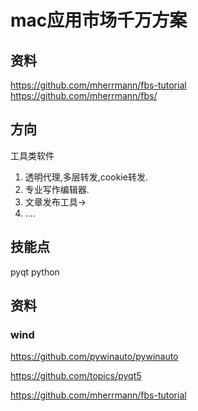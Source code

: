 # mac应用市场千万方案


## 资料

https://github.com/mherrmann/fbs-tutorial
https://github.com/mherrmann/fbs/

## 方向

工具类软件
1. 透明代理,多层转发,cookie转发.
2. 专业写作编辑器.
3. 文章发布工具->
4. ....

## 技能点

pyqt
python

## 资料

### wind

https://github.com/pywinauto/pywinauto

https://github.com/topics/pyqt5

https://github.com/mherrmann/fbs-tutorial

